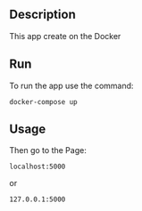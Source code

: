 ## Description
This app create on the Docker

## Run
To run the app use the command:
```
docker-compose up
```

## Usage
Then go to the Page:
```
localhost:5000
```
or
```
127.0.0.1:5000
```